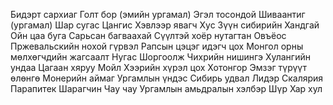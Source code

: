Бидэрт сархиаг
Голт бор (эмийн ургамал)
Эгэл тосондой
Шиваантиг (ургамал)
Шар сугас
Цангис
Хэвлээр явагч
Хус
Зүүн сибирийн Хандгай
Ойн цаа буга
Сарьсан багваахай
Сүүлтэй хоёр нутагтан
Овъёос
Пржевальскийн нохой гүрвэл
Рапсын цэцэг идэгч цох
Монгол орны мөлхөгчдийн жагсаалт
Нугас
Шоргоолж
Чихрийн нишингэ
Хулангийн ундаа
Цагаан хяруу
Мойл
Хээрийн хүрэл цох
Хотонгор
Эмзэг түрүүт өлөнгө
Монерийн аймаг
Ургамлын үндэс
Сибирь удвал
Лидэр
Скалярия
Парапитек
Шарагчин
Чау чау
Ургамлын амьдралын хэлбэр
Шүр
Хар хул

